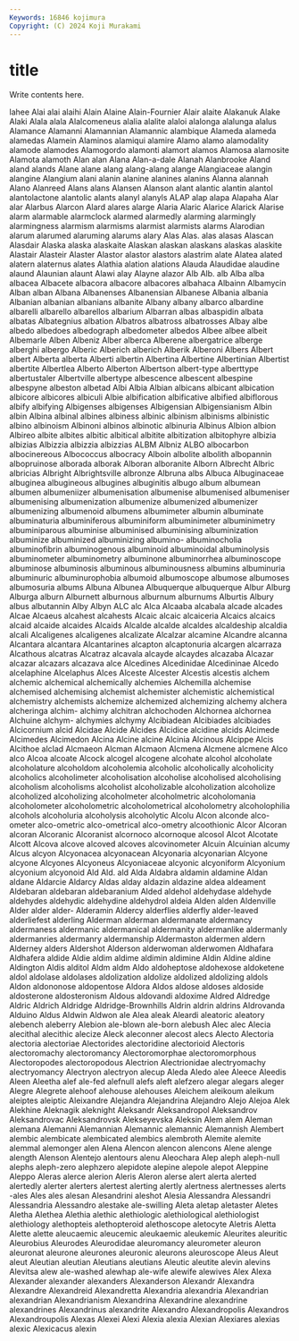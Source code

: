 ```yaml
---
Keywords: 16846 kojimura
Copyright: (C) 2024 Koji Murakami
---
```


# title

Write contents here.



lahee Alai alai alaihi Alain Alaine Alain-Fournier
Alair alaite Alakanuk Alake Alaki Alala alala Alalcomeneus alalia alalite
alaloi alalonga alalunga alalus Alamance Alamanni Alamannian Alamannic alambique Alameda
alameda alamedas Alamein Alaminos alamiqui alamire Alamo alamo alamodality alamode
alamodes Alamogordo alamonti alamort alamos Alamosa alamosite Alamota alamoth Alan
alan Alana Alan-a-dale Alanah Alanbrooke Aland aland alands Alane alane
alang alang-alang alange Alangiaceae alangin alangine Alangium alani alanin alanine
alanines alanins Alanna alannah Alano Alanreed Alans alans Alansen Alanson
alant alantic alantin alantol alantolactone alantolic alants alanyl alanyls ALAP
alap alapa Alapaha Alar alar Alarbus Alarcon Alard alares alarge
Alaria Alaric Alarice Alarick Alarise alarm alarmable alarmclock alarmed alarmedly
alarming alarmingly alarmingness alarmism alarmisms alarmist alarmists alarms Alarodian alarum
alarumed alaruming alarums alary Alas Alas. alas alasas Alascan Alasdair
Alaska alaska alaskaite Alaskan alaskan alaskans alaskas alaskite Alastair Alasteir
Alaster Alastor alastor alastors alastrim alate Alatea alated alatern alaternus
alates Alathia alation alations Alauda Alaudidae alaudine alaund Alaunian alaunt
Alawi alay Alayne alazor Alb Alb. alb Alba alba albacea
Albacete albacora albacore albacores albahaca Albainn Albamycin Alban alban Albana
Albanenses Albanensian Albanese Albania albania Albanian albanian albanians albanite Albany
albany albarco albardine albarelli albarello albarellos albarium Albarran albas albaspidin
albata albatas Albategnius albation Albatros albatross albatrosses Albay albe albedo
albedoes albedograph albedometer albedos Albee albee albeit Albemarle Alben Albeniz
Alber alberca Alberene albergatrice alberge alberghi albergo Alberic Alberich alberich
Alberik Alberoni Albers Albert albert Alberta alberta Alberti albertin Albertina
Albertine Albertinian Albertist albertite Albertlea Alberto Alberton Albertson albert-type alberttype
albertustaler Albertville albertype albescence albescent albespine albespyne albeston albetad Albi
Albia Albian albicans albicant albication albicore albicores albiculi Albie albification
albificative albified albiflorous albify albifying Albigenses albigenses Albigensian Albigensianism Albin
albin Albina albinal albines albiness albinic albinism albinisms albinistic albino
albinoism Albinoni albinos albinotic albinuria Albinus Albion albion Albireo albite
albites albitic albitical albitite albitization albitophyre albizia albizias Albizzia albizzia
albizzias ALBM Albniz ALBO albocarbon albocinereous Albococcus albocracy Alboin albolite
albolith albopannin albopruinose alborada alborak Alboran alboranite Alborn Albrecht Albric
albricias Albright Albrightsville albronze Albruna albs Albuca Albuginaceae albuginea albugineous
albugines albuginitis albugo album albumean albumen albumeniizer albumenisation albumenise albumenised
albumeniser albumenising albumenization albumenize albumenized albumenizer albumenizing albumenoid albumens albumimeter
albumin albuminate albuminaturia albuminiferous albuminiform albuminimeter albuminimetry albuminiparous albuminise albuminised
albuminising albuminization albuminize albuminized albuminizing albumino- albuminocholia albuminofibrin albuminogenous albuminoid
albuminoidal albuminolysis albuminometer albuminometry albuminone albuminorrhea albuminoscope albuminose albuminosis albuminous
albuminousness albumins albuminuria albuminuric albuminurophobia albumoid albumoscope albumose albumoses albumosuria
albums Albuna Albunea Albuquerque albuquerque Albur Alburg Alburga alburn Alburnett
alburnous alburnum alburnums Alburtis Albury albus albutannin Alby Albyn ALC
alc Alca Alcaaba alcabala alcade alcades Alcae Alcaeus alcahest alcahests
Alcaic alcaic alcaiceria Alcaics alcaics alcaid alcaide alcaides Alcaids Alcalde
alcalde alcaldes alcaldeship alcaldia alcali Alcaligenes alcaligenes alcalizate Alcalzar alcamine
Alcandre alcanna Alcantara alcantara Alcantarines alcapton alcaptonuria alcargen alcarraza Alcathous
alcatras Alcatraz alcavala alcayde alcaydes alcazaba Alcazar alcazar alcazars alcazava
alce Alcedines Alcedinidae Alcedininae Alcedo alcelaphine Alcelaphus Alces Alceste Alcester
Alcestis alcestis alchem alchemic alchemical alchemically alchemies Alchemilla alchemise alchemised
alchemising alchemist alchemister alchemistic alchemistical alchemistry alchemists alchemize alchemized alchemizing
alchemy alchera alcheringa alchim- alchimy alchitran alchochoden Alchornea alchornea Alchuine
alchym- alchymies alchymy Alcibiadean Alcibiades alcibiades Alcicornium alcid Alcidae Alcide
Alcides Alcidice alcidine alcids Alcimede Alcimedes Alcimedon Alcina Alcine alcine
Alcinia Alcinous Alcippe Alcis Alcithoe alclad Alcmaeon Alcman Alcmaon Alcmena
Alcmene alcmene Alco alco Alcoa alcoate Alcock alcogel alcogene alcohate
alcohol alcoholate alcoholature alcoholdom alcoholemia alcoholic alcoholically alcoholicity alcoholics alcoholimeter
alcoholisation alcoholise alcoholised alcoholising alcoholism alcoholisms alcoholist alcoholizable alcoholization alcoholize
alcoholized alcoholizing alcoholmeter alcoholmetric alcoholomania alcoholometer alcoholometric alcoholometrical alcoholometry alcoholophilia
alcohols alcoholuria alcoholysis alcoholytic Alcolu Alcon alconde alco-ometer alco-ometric alco-ometrical
alco-ometry alcoothionic Alcor Alcoran alcoran Alcoranic Alcoranist alcornoco alcornoque alcosol
Alcot Alcotate Alcott Alcova alcove alcoved alcoves alcovinometer Alcuin Alcuinian
alcumy Alcus alcyon Alcyonacea alcyonacean Alcyonaria alcyonarian Alcyone alcyone Alcyones
Alcyoneus Alcyoniaceae alcyonic alcyoniform Alcyonium alcyonium alcyonoid Ald Ald. ald
Alda Aldabra aldamin aldamine Aldan aldane Aldarcie Aldarcy Aldas alday
aldazin aldazine aldea aldeament Aldebaran aldebaran aldebaranium Alded aldehol aldehydase
aldehyde aldehydes aldehydic aldehydine aldehydrol aldeia Alden alden Aldenville Alder
alder alder- Alderamin Aldercy alderflies alderfly alder-leaved alderliefest alderling Alderman
alderman aldermanate aldermancy aldermaness aldermanic aldermanical aldermanity aldermanlike aldermanly aldermanries
aldermanry aldermanship Aldermaston aldermen aldern Alderney alders Aldershot Alderson alderwoman
alderwomen Aldhafara Aldhafera aldide Aldie aldim aldime aldimin aldimine Aldin
Aldine aldine Aldington Aldis alditol Aldm aldm Aldo aldoheptose aldohexose
aldoketene aldol aldolase aldolases aldolization aldolize aldolized aldolizing aldols Aldon
aldononose aldopentose Aldora Aldos aldose aldoses aldoside aldosterone aldosteronism Aldous
aldovandi aldoxime Aldred Aldredge Aldric Aldrich Aldridge Aldridge-Brownhills Aldrin aldrin
aldrins Aldrovanda Alduino Aldus Aldwin Aldwon ale Alea aleak Aleardi
aleatoric aleatory alebench aleberry Alebion ale-blown ale-born alebush Alec alec
Alecia alecithal alecithic alecize Aleck aleconner alecost alecs Alecto Alectoria
alectoria alectoriae Alectorides alectoridine alectorioid Alectoris alectoromachy alectoromancy Alectoromorphae alectoromorphous
Alectoropodes alectoropodous Alectrion Alectrionidae alectryomachy alectryomancy Alectryon alectryon alecup Aleda
Aledo alee Aleece Aleedis Aleen Aleetha alef ale-fed alefnull alefs
aleft alefzero alegar alegars aleger Alegre Alegrete alehoof alehouse alehouses
Aleichem aleikoum aleikum aleiptes aleiptic Aleixandre Alejandra Alejandrina Alejandro Alejo
Alejoa Alek Alekhine Aleknagik aleknight Aleksandr Aleksandropol Aleksandrov Aleksandrovac Aleksandrovsk
Alekseyevska Aleksin Alem alem Aleman alemana Alemanni Alemannian Alemannic alemannic
Alemannish Alembert alembic alembicate alembicated alembics alembroth Alemite alemite alemmal
alemonger alen Alena Alencon alencon alencons Alene alenge alength Alenson
Alentejo alentours alenu Aleochara Alep aleph aleph-null alephs aleph-zero alephzero
alepidote alepine alepole alepot Aleppine Aleppo Aleras alerce alerion Aleris
Aleron alerse alert alerta alerted alertedly alerter alerters alertest alerting
alertly alertness alertnesses alerts -ales Ales ales alesan Alesandrini aleshot
Alesia Alessandra Alessandri Alessandria Alessandro alestake ale-swilling Aleta aletap aletaster
Aletes Aletha Alethea Alethia alethic alethiologic alethiological alethiologist alethiology alethopteis
alethopteroid alethoscope aletocyte Aletris Aletta Alette alette aleucaemic aleucemic aleukaemic
aleukemic Aleurites aleuritic Aleurobius Aleurodes Aleurodidae aleuromancy aleurometer aleuron aleuronat
aleurone aleurones aleuronic aleurons aleuroscope Aleus Aleut aleut Aleutian aleutian
Aleutians aleutians Aleutic aleutite alevin alevins Alevitsa alew ale-washed alewhap
ale-wife alewife alewives Alex Alexa Alexander alexander alexanders Alexanderson Alexandr
Alexandra Alexandre Alexandreid Alexandretta Alexandria alexandria Alexandrian alexandrian Alexandrianism Alexandrina
Alexandrine alexandrine alexandrines Alexandrinus alexandrite Alexandro Alexandropolis Alexandros Alexandroupolis Alexas
Alexei Alexi Alexia alexia Alexian Alexiares alexias alexic Alexicacus alexin
